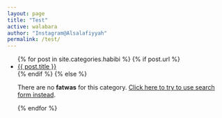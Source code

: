 ```yaml
---
layout: page
title: "Test"
active: walabara
author: "Instagram@Alsalafiyyah"
permalink: /test/
---
```


<article class="post">
<ul class="posts">
  {% for post in site.categories.habibi %}
    {% if post.url %}
    <li><a href="{{ post.url }}">{{ post.title }}</a>
    </li>
    {% endif %}
    {% else %}
    <p>There are no <b>fatwas</b> for this category. <a href="/topic">Click here to try to use search form instead</a>.</p>
  {% endfor %}
</ul>
</article>
